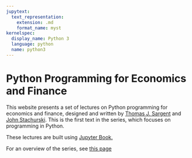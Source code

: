 ```yaml
---
jupytext:
  text_representation:
    extension: .md
    format_name: myst
kernelspec:
  display_name: Python 3
  language: python
  name: python3
---
```


# Python Programming for Economics and Finance

This website presents a set of lectures on Python programming for economics and finance, designed and written by
[Thomas J. Sargent](http://www.tomsargent.com/) and [John Stachurski](http://johnstachurski.net/). This is the first text in the series, which focuses on programming in Python.

These lectures are built using [Jupyter Book.](https://jupyterbook.org/intro.html)

For an overview of the series, see [this page](https://quantecon.org/python-lectures/)

```{tableofcontents}
```

